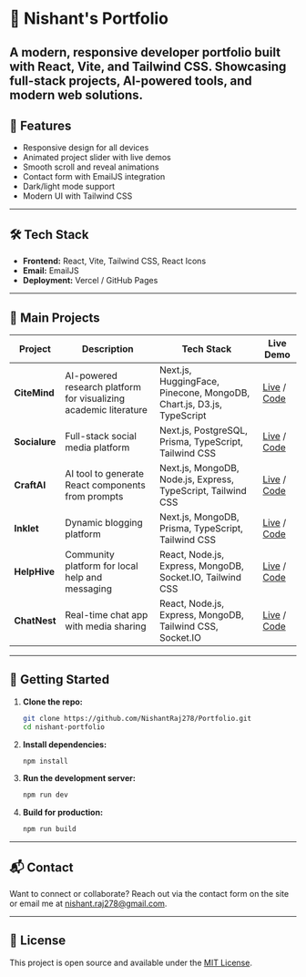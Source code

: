 # 🚀 Nishant's Portfolio

A modern, responsive developer portfolio built with React, Vite, and Tailwind CSS. Showcasing full-stack projects, AI-powered tools, and modern web solutions.
---

## 🌟 Features

- Responsive design for all devices
- Animated project slider with live demos
- Smooth scroll and reveal animations
- Contact form with EmailJS integration
- Dark/light mode support
- Modern UI with Tailwind CSS

---

## 🛠️ Tech Stack

- **Frontend:** React, Vite, Tailwind CSS, React Icons
- **Email:** EmailJS
- **Deployment:** Vercel / GitHub Pages

---

## 🧩 Main Projects

| Project       | Description                                                      | Tech Stack                                                           | Live Demo                                                                                      |
| ------------- | ---------------------------------------------------------------- | -------------------------------------------------------------------- | ---------------------------------------------------------------------------------------------- |
| **CiteMind**  | AI-powered research platform for visualizing academic literature | Next.js, HuggingFace, Pinecone, MongoDB, Chart.js, D3.js, TypeScript | [Live](https://citemiind.vercel.app/) / [Code](https://github.com/NishantRaj278/CiteMind)      |
| **Socialure** | Full-stack social media platform                                 | Next.js, PostgreSQL, Prisma, TypeScript, Tailwind CSS                | [Live](https://socialure.vercel.app/) / [Code](https://github.com/NishantRaj278/Socialure)     |
| **CraftAI**   | AI tool to generate React components from prompts                | Next.js, MongoDB, Node.js, Express, TypeScript, Tailwind CSS         | [Live](https://craft-ai-pi.vercel.app/) / [Code](https://github.com/NishantRaj278/craftAI)     |
| **Inklet**    | Dynamic blogging platform                                        | Next.js, MongoDB, Prisma, TypeScript, Tailwind CSS                   | [Live](https://inklet-seven.vercel.app/) / [Code](https://github.com/NishantRaj278/Inklet)     |
| **HelpHive**  | Community platform for local help and messaging                  | React, Node.js, Express, MongoDB, Socket.IO, Tailwind CSS            | [Live](https://helphiive.vercel.app/) / [Code](https://github.com/NishantRaj278/HelpHive)      |
| **ChatNest**  | Real-time chat app with media sharing                            | React, Node.js, Express, MongoDB, Tailwind CSS, Socket.IO            | [Live](https://chatnest-1-1.onrender.com/) / [Code](https://github.com/NishantRaj278/ChatNest) |

---

## 🚦 Getting Started

1. **Clone the repo:**
   ```sh
   git clone https://github.com/NishantRaj278/Portfolio.git
   cd nishant-portfolio
   ```
2. **Install dependencies:**
   ```sh
   npm install
   ```
3. **Run the development server:**
   ```sh
   npm run dev
   ```
4. **Build for production:**
   ```sh
   npm run build
   ```

---

## 📬 Contact

Want to connect or collaborate? Reach out via the contact form on the site or email me at [nishant.raj278@gmail.com](mailto:rnishant721@gmail.com).

---

## 📄 License

This project is open source and available under the [MIT License](LICENSE).
